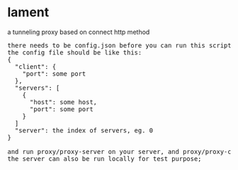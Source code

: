 # lament
a tunneling proxy based on connect http method
<pre>
there needs to be config.json before you can run this script;
the config file should be like this:
{
  "client": {
    "port": some port
  },
  "servers": [
    {
      "host": some host,
      "port": some port
    }
  ]
  "server": the index of servers, eg. 0
}

and run proxy/proxy-server on your server, and proxy/proxy-client locally;
the server can also be run locally for test purpose;
</pre>
